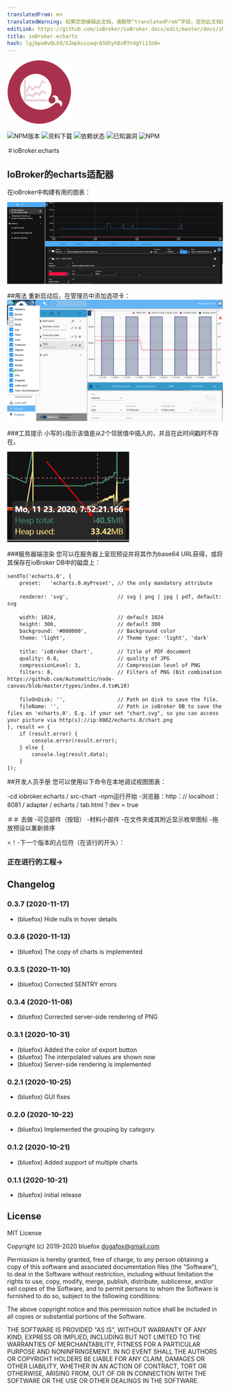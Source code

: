 ```yaml
---
translatedFrom: en
translatedWarning: 如果您想编辑此文档，请删除“translatedFrom”字段，否则此文档将再次自动翻译
editLink: https://github.com/ioBroker/ioBroker.docs/edit/master/docs/zh-cn/adapterref/iobroker.echarts/README.md
title: ioBroker.echarts
hash: lgjbpu0vQLXd/XJmpkuioaqrA5OhyhBzRTn4gYi13o0=
---
```

![商标](../../../en/adapterref/iobroker.echarts/admin/echarts.png)

![NPM版本](http://img.shields.io/npm/v/iobroker.echarts.svg)
![资料下载](https://img.shields.io/npm/dm/iobroker.echarts.svg)
![依赖状态](https://img.shields.io/david/ioBroker/iobroker.echarts.svg)
![已知漏洞](https://snyk.io/test/github/ioBroker/ioBroker.echarts/badge.svg)
![NPM](https://nodei.co/npm/iobroker.echarts.png?downloads=true)

＃ioBroker.echarts
## IoBroker的echarts适配器
在ioBroker中构建有用的图表：

![屏幕截图](../../../en/adapterref/iobroker.echarts/img/screenshot1.png)

##用法
重新启动后，在管理员中添加选项卡：![管理员](../../../en/adapterref/iobroker.echarts/img/admin.png)

###工具提示
小写的`i`指示该值是从2个邻居值中插入的，并且在此时间戳时不存在。

![工具提示](../../../en/adapterref/iobroker.echarts/img/tooltip.png)

###服务器端渲染
您可以在服务器上呈现预设并将其作为base64 URL获得，或将其保存在ioBroker DB中的磁盘上：

```
sendTo('echarts.0', {
    preset:   'echarts.0.myPreset', // the only mandatory attribute

    renderer: 'svg',                // svg | png | jpg | pdf, default: svg

    width: 1024,                    // default 1024
    height: 300,                    // default 300
    background: '#000000',          // Background color
    theme: 'light',                 // Theme type: 'light', 'dark'

    title: 'ioBroker Chart',        // Title of PDF document
    quality: 0.8,                   // quality of JPG
    compressionLevel: 3,            // Compression level of PNG
    filters: 8,                     // Filters of PNG (Bit combination https://github.com/Automattic/node-canvas/blob/master/types/index.d.ts#L10)

    fileOnDisk: '',                 // Path on disk to save the file.
    fileName: '',                   // Path in ioBroker DB to save the files on 'echarts.0'. E.g. if your set "chart.svg", so you can access your picture via http(s)://ip:8082/echarts.0/chart.png
}, result => {
    if (result.error) {
        console.error(result.error);
    } else {
        console.log(result.data);
    }
});
```

##开发人员手册
您可以使用以下命令在本地调试视图图表：

-cd iobroker.echarts / src-chart
-npm运行开始
-浏览器：http：// localhost：8081 / adapter / echarts / tab.html？dev = true

＃＃ 去做
-可见部件（按钮）
-材料小部件
-在文件夹或其附近显示枚举图标
-拖放预设以重新排序

<！-下一个版本的占位符（在该行的开头）：

### __正在进行的工程__->

## Changelog
### 0.3.7 (2020-11-17)
* (bluefox) Hide nulls in hover details

### 0.3.6 (2020-11-13)
* (bluefox) The copy of charts is implemented

### 0.3.5 (2020-11-10)
* (bluefox) Corrected SENTRY errors

### 0.3.4 (2020-11-08)
* (bluefox) Corrected server-side rendering of PNG 

### 0.3.1 (2020-10-31)
* (bluefox) Added the color of export button 
* (bluefox) The interpolated values are shown now
* (bluefox) Server-side rendering is implemented

### 0.2.1 (2020-10-25)
* (bluefox) GUI fixes

### 0.2.0 (2020-10-22)
* (bluefox) Implemented the grouping by category.

### 0.1.2 (2020-10-21)
* (bluefox) Added support of multiple charts

### 0.1.1 (2020-10-21)
* (bluefox) initial release

## License
MIT License

Copyright (c) 2019-2020 bluefox <dogafox@gmail.com>

Permission is hereby granted, free of charge, to any person obtaining a copy
of this software and associated documentation files (the "Software"), to deal
in the Software without restriction, including without limitation the rights
to use, copy, modify, merge, publish, distribute, sublicense, and/or sell
copies of the Software, and to permit persons to whom the Software is
furnished to do so, subject to the following conditions:

The above copyright notice and this permission notice shall be included in all
copies or substantial portions of the Software.

THE SOFTWARE IS PROVIDED "AS IS", WITHOUT WARRANTY OF ANY KIND, EXPRESS OR
IMPLIED, INCLUDING BUT NOT LIMITED TO THE WARRANTIES OF MERCHANTABILITY,
FITNESS FOR A PARTICULAR PURPOSE AND NONINFRINGEMENT. IN NO EVENT SHALL THE
AUTHORS OR COPYRIGHT HOLDERS BE LIABLE FOR ANY CLAIM, DAMAGES OR OTHER
LIABILITY, WHETHER IN AN ACTION OF CONTRACT, TORT OR OTHERWISE, ARISING FROM,
OUT OF OR IN CONNECTION WITH THE SOFTWARE OR THE USE OR OTHER DEALINGS IN THE
SOFTWARE.